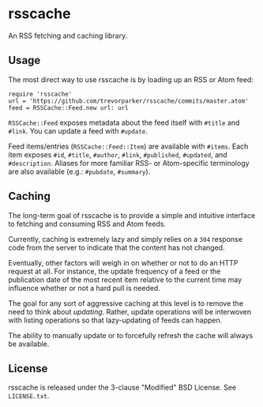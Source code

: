 rsscache
========

An RSS fetching and caching library.

Usage
-----

The most direct way to use rsscache is by loading up an RSS or Atom feed:

```
require 'rsscache'
url = 'https://github.com/trevorparker/rsscache/commits/master.atom'
feed = RSSCache::Feed.new url: url
```

`RSSCache::Feed` exposes metadata about the feed itself with `#title` and `#link`. You can update a feed with `#update`.

Feed items/entries (`RSSCache::Feed::Item`) are available with `#items`. Each item exposes `#id`, `#title`, `#author`, `#link`, `#published`, `#updated`, and `#description`. Aliases for more familiar RSS- or Atom-specific terminology are also available (e.g.: `#pubdate`, `#summary`).

Caching
-------

The long-term goal of rsscache is to provide a simple and intuitive interface to fetching and consuming RSS and Atom feeds.

Currently, caching is extremely lazy and simply relies on a `304` response code from the server to indicate that the content has not changed.

Eventually, other factors will weigh in on whether or not to do an HTTP request at all. For instance, the update frequency of a feed or the publication date of the most recent item relative to the current time may influence whether or not a hard pull is needed.

The goal for any sort of aggressive caching at this level is to remove the need to think about *updating*. Rather, update operations will be interwoven with listing operations so that lazy-updating of feeds can happen.

The ability to manually update or to forcefully refresh the cache will always be available.

License
-------

rsscache is released under the 3-clause "Modified" BSD License. See `LICENSE.txt`.
